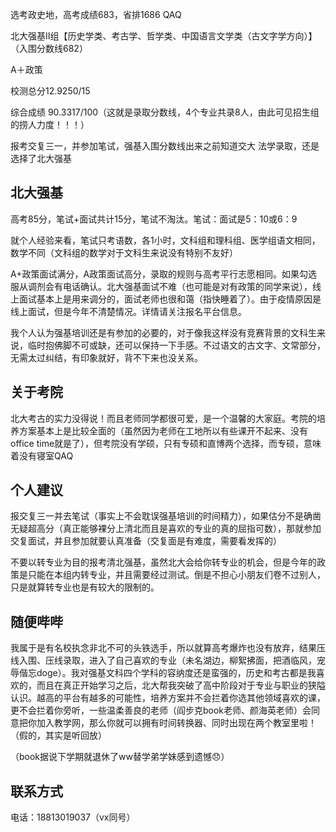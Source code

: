 选考政史地，高考成绩683，省排1686 QAQ

北大强基Ⅱ组【历史学类、考古学、哲学类、中国语言文学类（古文字学方向）】（入围分数线682）

A＋政策

校测总分12.9250/15

综合成绩 90.3317/100（这就是录取分数线，4个专业共录8人，由此可见招生组的捞人力度！！！）

报考交复三一，并参加笔试，强基入围分数线出来之前知道交大
法学录取，还是选择了北大强基

## **北大强基**

高考85分，笔试+面试共计15分，笔试不淘汰。笔试：面试是5：10或6：9

就个人经验来看，笔试只考语数，各1小时，文科组和理科组、医学组语文相同，数学不同（文科组的数学对于文科生来说没有特别不友好）

A+政策面试满分，A政策面试高分，录取的规则与高考平行志愿相同。如果勾选服从调剂会有电话确认。北大强基面试不难（也可能是对有政策的同学来说），线上面试基本上是用来调分的，面试老师也很和蔼（指快睡着了）。由于疫情原因是线上面试，但是今年不清楚情况。详情请关注报名平台信息。

我个人认为强基培训还是有参加的必要的，对于像我这样没有竞赛背景的文科生来说，临时抱佛脚不可或缺，还可以保持一下手感。不过语文的古文字、文常部分，无需太过纠结，有印象就好，背不下来也没关系。

## **关于考院**

北大考古的实力没得说！而且老师同学都很可爱，是一个温馨的大家庭。考院的培养方案基本上是比较全面的（虽然因为老师在工地所以有些课开不起来、没有office time就是了），但考院没有学硕，只有专硕和直博两个选择，而专硕，意味着没有寝室QAQ

## **个人建议**

报交复三一并去笔试（事实上不会耽误强基培训的时间精力），如果估分不是确凿无疑超高分（真正能够裸分上清北而且是喜欢的专业的真的屈指可数），那就参加交复面试，并且参加就要认真准备（交复面是有难度，需要看发挥的）

不要以转专业为目的报考清北强基，虽然北大会给你转专业的机会，但是今年的政策是只能在本组内转专业，并且需要经过测试。倒是不担心小朋友们卷不过别人，只是就算转专业也是有较大的限制的。

## **随便哔哔**

我属于是有名校执念非北不可的头铁选手，所以就算高考爆炸也没有放弃，结果压线入围、压线录取，进入了自己喜欢的专业（未名湖边，柳絮拂面，把酒临风，宠辱偕忘doge）。我对强基文科四个学科的容纳度还是蛮强的，历史和考古都是我喜欢的，而且在真正开始学习之后，北大帮我突破了高中阶段对于专业与职业的狭隘认识。越高的平台有越多的可能性，培养方案并不会拦着你选其他领域喜欢的课，更不会拦着你旁听，一些温柔善良的老师（阎步克book老师、颜海英老师）会同意把你加入教学网，那么你就可以拥有时间转换器、同时出现在两个教室里啦！（假的，其实是听回放）

（book据说下学期就退休了ww替学弟学妹感到遗憾😞）

## **联系方式**

电话：18813019037（vx同号）